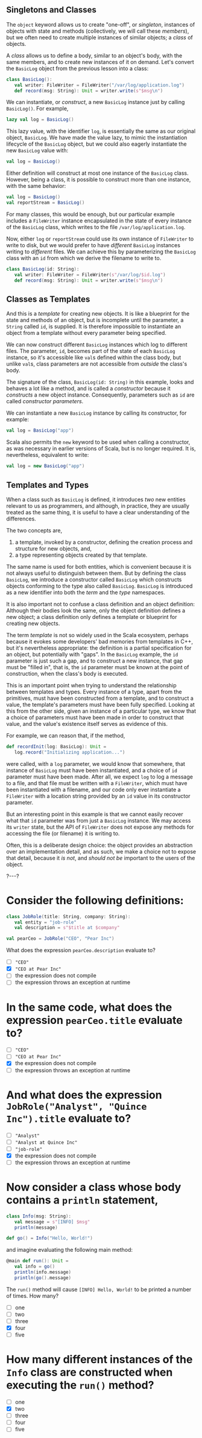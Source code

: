 ## Singletons and Classes

The `object` keyword allows us to create "one-off", or _singleton_, instances of objects with state and methods
(collectively, we will call these _members_), but we often need to create multiple instances of similar objects;
a _class_ of objects.

A _class_ allows us to define a body, similar to an object's body, with the same members, and to create new
instances of it on demand. Let's convert the `BasicLog` object from the previous lesson into a class:

```scala
class BasicLog():
   val writer: FileWriter = FileWriter("/var/log/application.log")
   def record(msg: String): Unit = writer.write(s"$msg\n")
```

We can instantiate, or _construct_, a new `BasicLog` instance just by calling `BasicLog()`. For example,
```scala
lazy val log = BasicLog()
```

This lazy value, with the identifier `log`, is essentially the same as our original object, `BasicLog`. We have
made the value lazy, to mimic the instantiation lifecycle of the `BasicLog` object, but we could also eagerly
instantiate the new `BasicLog` value with:
```scala
val log = BasicLog()
```

Either definition will construct at most one instance of the `BasicLog` class. However, being a class, it is
possible to construct more than one instance, with the same behavior:
```scala
val log = BasicLog()
val reportStream = BasicLog()
```

For many classes, this would be enough, but our particular example includes a `FileWriter` instance encapsulated
in the state of every instance of the `BasicLog` class, which writes to the file `/var/log/application.log`.

Now, either `log` or `reportStream` could use its own instance of `FileWriter` to write to disk, but we would
prefer to have _different_ `BasicLog` instances writing to _different_ files. We can achieve this by
parameterizing the `BasicLog` class with an `id` from which we derive the filename to write to.

```scala
class BasicLog(id: String):
   val writer: FileWriter = FileWriter(s"/var/log/$id.log")
   def record(msg: String): Unit = writer.write(s"$msg\n")
```

## Classes as Templates

And this is a _template_ for creating new objects. It is like a blueprint for the state and methods of an
object, but is incomplete until the parameter, a `String` called `id`, is supplied. It is therefore impossible
to instantiate an object from a template without every parameter being specified.

We can now construct different `BasicLog` instances which log to different files. The parameter, `id`, becomes
part of the state of each `BasicLog` instance, so it's accessible like `val`s defined within the class body, but
unlike `val`s, class parameters are not accessible from _outside_ the class's body.

The signature of the class, `BasicLog(id: String)` in this example, looks and behaves a lot like a method, and
is called a _constructor_ because it _constructs_ a new object instance. Consequently, parameters such as `id`
are called _constructor parameters_.

We can instantiate a new `BasicLog` instance by calling its constructor, for example:
```scala
val log = BasicLog("app")
```

Scala also permits the `new` keyword to be used when calling a constructor, as was necessary in earlier versions
of Scala, but is no longer required. It is, nevertheless, equivalent to write:
```scala
val log = new BasicLog("app")
```

## Templates and Types

When a class such as `BasicLog` is defined, it introduces _two_ new entities relevant to us as programmers, and
although, in practice, they are usually treated as the same thing, it is useful to have a clear understanding of
the differences.

The two concepts are,
1. a template, invoked by a constructor, defining the creation process and structure for new objects, and,
2. a type representing objects created by that template.

The same name is used for both entities, which is convenient because it is not always useful to distinguish
between them. But by defining the class `BasicLog`, we introduce a constructor called `BasicLog` which
constructs objects conforming to the type also called `BasicLog`. `BasicLog` is introduced as a new identifier
into both the _term_ and the _type_ namespaces.

It is also important not to confuse a class definition and an object definition: Although their bodies look
the same, only the object definition defines a new object; a class definition only defines a template or
blueprint for creating new objects.

The term _template_ is not so widely used in the Scala ecosystem, perhaps
because it evokes some developers' bad memories from templates in C++, but it's nevertheless appropriate: the
definition is a partial specification for an object, but potentially with "gaps". In the `BasicLog` example, the
`id` parameter is just such a gap, and to construct a new instance, that gap must be "filled in", that is, the
`id` parameter must be known at the point of construction, when the class's body is executed.

This is an important point when trying to understand the relationship between templates and types. Every
instance of a type, apart from the primitives, must have been constructed from a template, and to construct a
value, the template's parameters must have been fully specified. Looking at this from the other side, given an
instance of a particular type, we know that a choice of parameters must have been made in order to construct that
value, and the value's existence itself serves as evidence of this.

For example, we can reason that, if the method,
```scala
def recordInit(log: BasicLog): Unit =
   log.record("Initializing application...")
```
were called, with a `log` parameter, we would know that somewhere, that instance of `BasicLog` must have been
instantiated, and a choice of `id` parameter must have been made. After all, we expect `log` to log a message to
a file, and that file must be written with a `FileWriter`, which must have been instantiated with a filename,
and our code only ever instantiate a `FileWriter` with a location string provided by an `id` value in its
constructor parameter.

But an interesting point in this example is that we cannot easily recover what that `id` parameter was from just
a `BasicLog` instance. We may access its `writer` state, but the API of `FileWriter` does not expose any methods
for accessing the file (or filename) it is writing to.

Often, this is a deliberate design choice: the object provides an abstraction over an implementation detail, and
as such, we make a choice not to expose that detail, because it _is not_, and _should not be_ important to the
users of the object.

?---?

# Consider the following definitions:

```scala
class JobRole(title: String, company: String):
   val entity = "job-role"
   val description = s"$title at $company"

val pearCeo = JobRole("CEO", "Pear Inc")
```

What does the expression `pearCeo.description` evaluate to?

- [ ] `"CEO"`
- [X] `"CEO at Pear Inc"`
- [ ] the expression does not compile
- [ ] the expression throws an exception at runtime

# In the same code, what does the expression `pearCeo.title` evaluate to?

- [ ] `"CEO"`
- [ ] `"CEO at Pear Inc"`
- [X] the expression does not compile
- [ ] the expression throws an exception at runtime

# And what does the expression `JobRole("Analyst", "Quince Inc").title` evaluate to?

- [ ] `"Analyst"`
- [ ] `"Analyst at Quince Inc"`
- [ ] `"job-role"`
- [X] the expression does not compile
- [ ] the expression throws an exception at runtime

# Now consider a class whose body contains a `println` statement,

```scala
class Info(msg: String):
   val message = s"[INFO] $msg"
   println(message)

def go() = Info("Hello, World!")
```

and imagine evaluating the following main method:

```scala
@main def run(): Unit =
   val info = go()
   println(info.message)
   println(go().message)
```

The `run()` method will cause `[INFO] Hello, World!` to be printed a number of times. How many?

- [ ] one
- [ ] two
- [ ] three
- [X] four
- [ ] five

# How many different instances of the `Info` class are constructed when executing the `run()` method?

- [ ] one
- [X] two
- [ ] three
- [ ] four
- [ ] five
